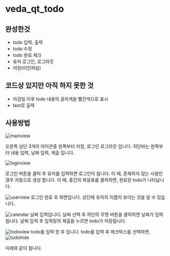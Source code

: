 # veda_qt_todo

## 완성한것
- todo 입력, 출력
- todo 수정
- todo 완료 체크
- 유저 로그인, 로그아웃
- 저장(이진파일)

## 코드상 있지만 아직 하지 못한 것
- 마감일 이후 todo 내용의 글자색을 빨간색으로 표시
- text로 출력

## 사용방법

![mainview](https://github.com/user-attachments/assets/d50c9c36-2120-44d7-a713-a66f8b42ecbe)

오른쪽 상단 3개의 아이콘중 왼쪽부터 저장, 로그인 로그아웃 입니다.
히단바는 왼쪽부터 내용 입력, 날짜 입력, 제출 입니다.

![loginview](https://github.com/user-attachments/assets/3f17bedc-200f-4b00-b2ee-27931e983b2a)

로그인 버튼을 클릭 후 유저를 입력하면 로그인이 됩니다.
이 때, 존재하지 않는 사람인 경우 자동으로 생성 합니다.
이 때, 중간의 화살표를 클릭하면, 완료된 todo가 나타납니다.

![userview](https://github.com/user-attachments/assets/46c66fe7-cc8f-4d42-a2f6-beeb8d7d28d1)
로그인 완료 후 화면입니다.
상단에 유저의 이름이 보이는 것을 알 수 있습니다.

![calendar](https://github.com/user-attachments/assets/f5ad3c3f-ce21-4ed8-b4ba-9e138702ce3e)
날짜 입력입니다.
날짜 선택 후 하단의 무명 버튼을 클릭하면 날짜가 입력 됩니다.
날짜 입력 후 입력창의 제출을 누르면 todo가 저장됩니다.

![todoview](https://github.com/user-attachments/assets/90e677c2-eb77-466c-9be1-dc7b5205cfd5)
todo를 입력 한 후 입니다.
todo를 입력 후 체크박스를 선택하면,
![todohide](https://github.com/user-attachments/assets/b9b24825-d2f0-4823-ae27-0c7802a08ec5)

아래와 같이 됩니다.
